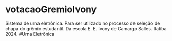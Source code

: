 # votacaoGremioIvony
Sistema de urna eletrônica. Para ser utilizado no processo de seleção de chapa do grêmio estudantil. Da escola E. E. Ivony de Camargo Salles. Itatiba 2024.
#Urna Eletrônica
